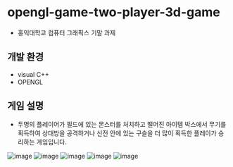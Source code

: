 # opengl-game-two-player-3d-game
* 홍익대학교 컴퓨터 그래픽스 기말 과제

## 개발 환경
- visual C++
- OPENGL

## 게임 설명
* 두명의 플레이어가 필드에 있는 몬스터를 처치하고 떨어진 아이템 박스에서 무기를 획득하여 상대방을 공격하거나 신전 안에 있는 구슬을 더 많이 획득한 플레이가 승리하는 게임입니다.
  
![image](https://user-images.githubusercontent.com/36150943/91577276-715b0700-e983-11ea-9656-de161fb50c3f.png)
![image](https://user-images.githubusercontent.com/36150943/91577280-728c3400-e983-11ea-9eb5-84f6829b839e.png)
![image](https://user-images.githubusercontent.com/36150943/91577303-79b34200-e983-11ea-9994-dc38b568106a.png)
![image](https://user-images.githubusercontent.com/36150943/91577679-02ca7900-e984-11ea-8d62-1fc292db0af1.png)
![image](https://user-images.githubusercontent.com/36150943/91577307-7b7d0580-e983-11ea-8ae2-cd83f8bd1d7a.png)
